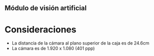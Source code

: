 ## Módulo de visión artificial

# Consideraciones
* La distancia de la cámara al plano superior de la caja es de 24.6cm
* La cámara es de 1.920 x 1.080 (401 ppp)